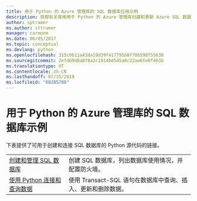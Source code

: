 ```yaml
---
title: 用于 Python 的 Azure 管理库的 SQL 数据库应用示例
description: 获取有关使用用于 Python 的 Azure 管理库创建和更新 Azure SQL 数据库的示例代码
author: sptramer
ms.author: sttramer
manager: carmonm
ms.date: 06/05/2017
ms.topic: conceptual
ms.devlang: python
ms.openlocfilehash: 315c0b11a43da19d39f417795b8ff0b598f55638
ms.sourcegitcommit: 2efdb9d8a8f8a2c1914bd545a8c22ae6fe0f463b
ms.translationtype: HT
ms.contentlocale: zh-CN
ms.lasthandoff: 07/15/2019
ms.locfileid: "68285708"
---
```

# <a name="azure-management-libraries-for-python-samples-for-sql-database"></a>用于 Python 的 Azure 管理库的 SQL 数据库示例

下表提供了可用于创建和连接 SQL 数据库的 Python 源代码的链接。 

| ||
|---|---|
| [创建和管理 SQL 数据库][1] | 创建 SQL 数据库，列出数据库使用情况，并配置防火墙。  | 
| [使用 Python 连接和查询数据][2] | 使用 Transact-SQL 语句在数据库中查询、插入、更新和删除数据。 | 

[1]: https://azure.microsoft.com/resources/samples/sql-database-python-manage/
[2]: https://docs.microsoft.com/azure/sql-database/sql-database-connect-query-python
